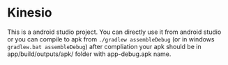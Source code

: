 # Kinesio
This is a android studio project. You can directly use it from android studio or you can compile to apk from ```./gradlew assembleDebug``` (or in windows ```gradlew.bat assembleDebug```) after compliation your apk should be in app/build/outputs/apk/ folder with app-debug.apk name.
